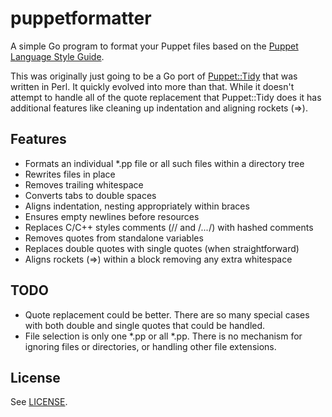 # puppetformatter
A simple Go program to format your Puppet files based on the [Puppet Language Style Guide](https://docs.puppetlabs.com/guides/style_guide.html).

This was originally just going to be a Go port of [Puppet::Tidy](http://puppetlabs.com/presentations/clean-manifests-puppettidy) that was written in Perl.  It quickly evolved into more than that.  While it doesn't attempt to handle all of the quote replacement that Puppet::Tidy does it has additional features like cleaning up indentation and aligning rockets (=>).

## Features

* Formats an individual *.pp file or all such files within a directory tree
* Rewrites files in place
* Removes trailing whitespace
* Converts tabs to double spaces
* Aligns indentation, nesting appropriately within braces
* Ensures empty newlines before resources
* Replaces C/C++ styles comments (// and /*...*/) with hashed comments
* Removes quotes from standalone variables
* Replaces double quotes with single quotes (when straightforward)
* Aligns rockets (=>) within a block removing any extra whitespace

## TODO

* Quote replacement could be better.  There are so many special cases with both double and single quotes that could be handled.
* File selection is only one *.pp or all *.pp.  There is no mechanism for ignoring files or directories, or handling other file extensions.

## License

See [LICENSE](https://github.com/opub/puppetformatter/blob/master/LICENSE).
